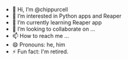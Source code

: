 - 👋 Hi, I’m @chippurcell
- 👀 I’m interested in Python apps and Reaper
- 🌱 I’m currently learning Reaper app
- 💞️ I’m looking to collaborate on ...
- 📫 How to reach me ...
- 😄 Pronouns: he, him
- ⚡ Fun fact: I'm retired.

<!---
chippurcell/chippurcell is a ✨ special ✨ repository because its `README.md` (this file) appears on your GitHub profile.
You can click the Preview link to take a look at your changes.
--->
